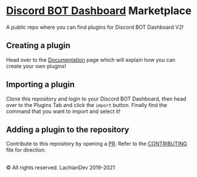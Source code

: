 # <a href="https://github.com/LachlanDev/Discord-BOT-Dashboard-V2" target="_blank">Discord BOT Dashboard</a> Marketplace
 A public repo where you can find plugins for Discord BOT Dashboard V2!

## Creating a plugin
Head over to the <a href="https://dbd.lachlan-dev.com/docs/plugins/" target="_blank">Documentation</a> page which will explain how you can create your own plugins!

## Importing a plugin
Clone this repository and login to your Discord BOT Dashboard, then head over to the Plugins Tab and click the ``import`` button. Finally find the command that you want to import and select it!

## Adding a plugin to the repository
Contribute to this repository by opening a <a href="https://github.com/LachlanDev/Discord-BOT-Dashboard-Marketplace/blob/main/CONTRIBUTING.md">PR</a>. Refer to the <a href="https://github.com/LachlanDev/Discord-BOT-Dashboard-Marketplace/blob/main/CONTRIBUTING.md">CONTRIBUTING</a> file for direction.

</br>
 © All rights reserved. LachlanDev 2019-2021
